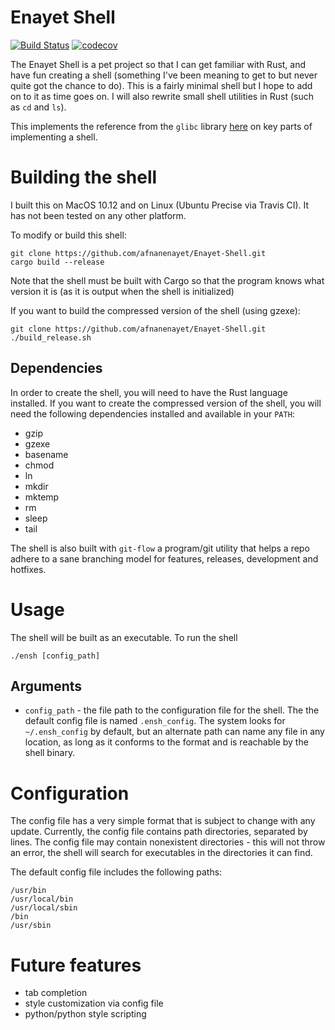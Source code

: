 # Enayet Shell
[![Build Status](https://travis-ci.org/afnanenayet/Enayet-Shell.svg?branch=master)](https://travis-ci.org/afnanenayet/Enayet-Shell)
[![codecov](https://codecov.io/gh/afnanenayet/Enayet-Shell/branch/master/graph/badge.svg)](https://codecov.io/gh/afnanenayet/Enayet-Shell)

The Enayet Shell is a pet project so that I can get familiar with Rust, and
have fun creating a shell (something I've been meaning to get to but never
quite got the chance to do). This is a fairly minimal shell but I hope to
add on to it as time goes on. I will also rewrite small shell utilities
in Rust (such as `cd` and `ls`).

This implements the reference from the `glibc` library
[here](https://www.gnu.org/software/libc/manual/html_node/Implementing-a-Shell.html)
on key parts of implementing a shell.

# Building the shell

I built this on MacOS 10.12 and on Linux (Ubuntu Precise via Travis CI). It has
not been tested on any other platform.

To modify or build this shell:

    git clone https://github.com/afnanenayet/Enayet-Shell.git
    cargo build --release

Note that the shell must be built with Cargo so that the program knows what
version it is (as it is output when the shell is initialized)

If you want to build the compressed version of the shell (using gzexe):

    git clone https://github.com/afnanenayet/Enayet-Shell.git
    ./build_release.sh

## Dependencies

In order to create the shell, you will need to have the Rust language installed.
If you want to create the compressed version of the shell, you will need the
following dependencies installed and available in your `PATH`:

- gzip
- gzexe
- basename
- chmod
- ln
- mkdir
- mktemp
- rm
- sleep
- tail

The shell is also built with `git-flow` a program/git utility that helps
a repo adhere to a sane branching model for features, releases, development
and hotfixes.

# Usage
The shell will be built as an executable. To run the shell

    ./ensh [config_path]

## Arguments
* `config_path` - the file path to the configuration file for the shell. The
the default config file is named `.ensh_config`. The system looks for
`~/.ensh_config` by default, but an alternate path can name any file in any
location, as long as it conforms to the format and is reachable by the shell
binary.

# Configuration
The config file has a very simple format that is subject to change with any
update. Currently, the config file contains path directories, separated by
lines. The config file may contain nonexistent directories - this will not
throw an error, the shell will search for executables in the directories it
can find.

The default config file includes the following paths:

    /usr/bin
    /usr/local/bin
    /usr/local/sbin
    /bin
    /usr/sbin

# Future features
* tab completion
* style customization via config file
* python/python style scripting

